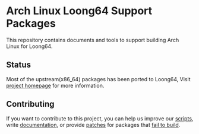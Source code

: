 # Arch Linux Loong64 Support Packages

This repository contains documents and tools to support building Arch Linux for Loong64.

## Status

Most of the upstream(x86_64) packages has been ported to Loong64, Visit [project homepage](https://loongarchlinux.lcpu.dev) for more information.

## Contributing

If you want to contribute to this project, you can help us improve our
[scripts](scripts), write [documentation](docs),
or provide [patches](https://github.com/lcpu-club/loongarch-packages) for
packages that [fail to build](https://loongarchlinux.lcpu.dev/new.html?limit=fails).

